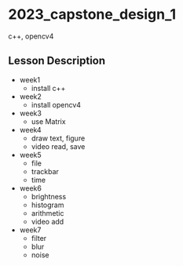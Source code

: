 # 2023_capstone_design_1

c++, opencv4

## Lesson Description

- week1
  - install c++
- week2
  - install opencv4
- week3
  - use Matrix
- week4
  - draw text, figure
  - video read, save
- week5
  - file
  - trackbar
  - time
- week6
  - brightness
  - histogram
  - arithmetic
  - video add
- week7
  - filter
  - blur
  - noise
